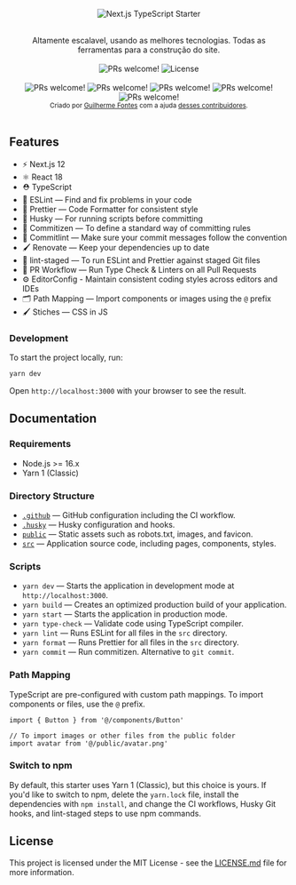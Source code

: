 <p align="center">
  <img src="https://media.discordapp.net/attachments/887517791001919489/957088233722888222/capa.PNG?width=1434&height=532" alt="Next.js TypeScript Starter">
</p>

<br />

<div align="center">Altamente escalavel, usando as melhores tecnologias. Todas as ferramentas para a construção do site.</div>

<br />

<div align="center">
  <img src="https://img.shields.io/static/v1?label=PRs&message=welcome&style=flat-square&color=5e17eb&labelColor=000000" alt="PRs welcome!" />

  <img alt="License" src="https://img.shields.io/badge/license-MITG-brightgreen?style=flat-square&color=5e17eb&labelColor=000000">
</div>

<div align="center">
  <br />
  <img src="https://sonarcloud.io/api/project_badges/measure?project=MITHGaming_mitg.misior&metric=sqale_rating" alt="PRs welcome!" />
  <img src="https://sonarcloud.io/api/project_badges/measure?project=MITHGaming_mitg.misior&metric=security_rating" alt="PRs welcome!" />
  <img src="https://sonarcloud.io/api/project_badges/measure?project=MITHGaming_mitg.misior&metric=bugs" alt="PRs welcome!" />
  <img src="https://sonarcloud.io/api/project_badges/measure?project=MITHGaming_mitg.misior&metric=code_smells" alt="PRs welcome!" />
  <img src="https://sonarcloud.io/api/project_badges/measure?project=MITHGaming_mitg.misior&metric=vulnerabilities" alt="PRs welcome!" />
</div>

<div align="center">
  <sub>Criado por <a href="https://github.com/Yokaito">Guilherme Fontes</a> com a ajuda <a href="https://github.com/MITHGaming/mitg.misior/graphs/contributors">desses contribuidores</a>.</sub>
</div>

<br />

## Features

- ⚡️ Next.js 12
- ⚛️ React 18
- ⛑ TypeScript
- 📏 ESLint — Find and fix problems in your code
- 💖 Prettier — Code Formatter for consistent style
- 🐶 Husky — For running scripts before committing
- 📄 Commitizen — To define a standard way of committing rules
- 🚓 Commitlint — Make sure your commit messages follow the convention
- 🖌 Renovate — Keep your dependencies up to date
- 🚫 lint-staged — To run ESLint and Prettier against staged Git files
- 👷 PR Workflow — Run Type Check & Linters on all Pull Requests
- ⚙️ EditorConfig - Maintain consistent coding styles across editors and IDEs
- 🗂 Path Mapping — Import components or images using the `@` prefix
- 🖌 Stiches — CSS in JS

### Development

To start the project locally, run:

```bash
yarn dev
```

Open `http://localhost:3000` with your browser to see the result.

## Documentation

### Requirements

- Node.js >= 16.x
- Yarn 1 (Classic)

### Directory Structure

- [`.github`](.github) — GitHub configuration including the CI workflow.<br>
- [`.husky`](.husky) — Husky configuration and hooks.<br>
- [`public`](./public) — Static assets such as robots.txt, images, and favicon.<br>
- [`src`](./src) — Application source code, including pages, components, styles.

### Scripts

- `yarn dev` — Starts the application in development mode at `http://localhost:3000`.
- `yarn build` — Creates an optimized production build of your application.
- `yarn start` — Starts the application in production mode.
- `yarn type-check` — Validate code using TypeScript compiler.
- `yarn lint` — Runs ESLint for all files in the `src` directory.
- `yarn format` — Runs Prettier for all files in the `src` directory.
- `yarn commit` — Run commitizen. Alternative to `git commit`.

### Path Mapping

TypeScript are pre-configured with custom path mappings. To import components or files, use the `@` prefix.

```tsx
import { Button } from '@/components/Button'

// To import images or other files from the public folder
import avatar from '@/public/avatar.png'
```

### Switch to npm

By default, this starter uses Yarn 1 (Classic), but this choice is yours. If you'd like to switch to npm, delete the `yarn.lock` file, install the dependencies with `npm install`, and change the CI workflows, Husky Git hooks, and lint-staged steps to use npm commands.

## License

This project is licensed under the MIT License - see the [LICENSE.md](LICENSE.md) file for more information.
